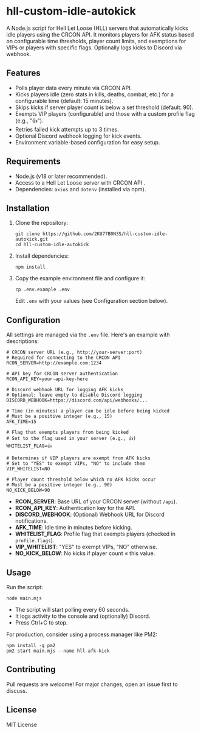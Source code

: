 # hll-custom-idle-autokick

A Node.js script for Hell Let Loose (HLL) servers that automatically kicks idle players using the CRCON API. It monitors players for AFK status based on configurable time thresholds, player count limits, and exemptions for VIPs or players with specific flags. Optionally logs kicks to Discord via webhook.

## Features

- Polls player data every minute via CRCON API.
- Kicks players idle (zero stats in kills, deaths, combat, etc.) for a configurable time (default: 15 minutes).
- Skips kicks if server player count is below a set threshold (default: 90).
- Exempts VIP players (configurable) and those with a custom profile flag (e.g., "👍").
- Retries failed kick attempts up to 3 times.
- Optional Discord webhook logging for kick events.
- Environment variable-based configuration for easy setup.

## Requirements

- Node.js (v18 or later recommended).
- Access to a Hell Let Loose server with CRCON API    .
- Dependencies: `axios` and `dotenv` (installed via npm).

## Installation

1. Clone the repository:
   ```
   git clone https://github.com/2KU77B0N3S/hll-custom-idle-autokick.git
   cd hll-custom-idle-autokick
   ```

2. Install dependencies:
   ```
   npm install
   ```

3. Copy the example environment file and configure it:
   ```
   cp .env.example .env
   ```
   Edit `.env` with your values (see Configuration section below).

## Configuration

All settings are managed via the `.env` file. Here's an example with descriptions:

```
# CRCON server URL (e.g., http://your-server:port)
# Required for connecting to the CRCON API
RCON_SERVER=http://example.com:1234

# API key for CRCON server authentication    
RCON_API_KEY=your-api-key-here

# Discord webhook URL for logging AFK kicks
# Optional; leave empty to disable Discord logging
DISCORD_WEBHOOK=https://discord.com/api/webhooks/...

# Time (in minutes) a player can be idle before being kicked
# Must be a positive integer (e.g., 15)
AFK_TIME=15

# Flag that exempts players from being kicked
# Set to the flag used in your server (e.g., 👍)
WHITELIST_FLAG=👍    

# Determines if VIP players are exempt from AFK kicks
# Set to "YES" to exempt VIPs, "NO" to include them
VIP_WHITELIST=NO

# Player count threshold below which no AFK kicks occur
# Must be a positive integer (e.g., 90)
NO_KICK_BELOW=90
```

- **RCON_SERVER**: Base URL of your CRCON server (without `/api`).
- **RCON_API_KEY**: Authentication key for the API.
- **DISCORD_WEBHOOK**: (Optional) Webhook URL for Discord notifications.
- **AFK_TIME**: Idle time in minutes before kicking.
- **WHITELIST_FLAG**: Profile flag that exempts players (checked in `profile.flags`).
- **VIP_WHITELIST**: "YES" to exempt VIPs, "NO" otherwise.
- **NO_KICK_BELOW**: No kicks if player count ≤ this value.

## Usage

Run the script:
```
node main.mjs
```

- The script will start polling every 60 seconds.
- It logs activity to the console and (optionally) Discord.
- Press Ctrl+C to stop.

For production, consider using a process manager like PM2:
```
npm install -g pm2
pm2 start main.mjs --name hll-afk-kick
```


## Contributing

Pull requests are welcome! For major changes, open an issue first to discuss.

## License

MIT License    
